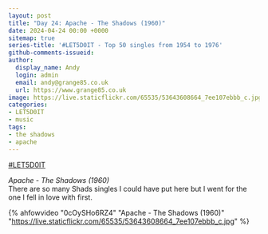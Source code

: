 ```yaml
---
layout: post
title: "Day 24: Apache - The Shadows (1960)"
date: 2024-04-24 00:00 +0000
sitemap: true
series-title: '#LET5D0IT - Top 50 singles from 1954 to 1976' 
github-comments-issueid:
author:
  display_name: Andy
  login: admin
  email: andy@grange85.co.uk
  url: https://www.grange85.co.uk
image: https://live.staticflickr.com/65535/53643608664_7ee107ebbb_c.jpg
categories:
- LET5D0IT
- music
tags:
- the shadows
- apache
---
```

[#LET5D0IT](https://bsky.app/profile/let5d0it.bsky.social)


_Apache - The Shadows (1960)_  
There are so many Shads singles I could have put here but I went for the one I fell in love with first.

{% ahfowvideo "0cOySHo6RZ4" "Apache - The Shadows (1960)" "https://live.staticflickr.com/65535/53643608664_7ee107ebbb_c.jpg" %}
